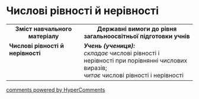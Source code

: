 <div id="hypercomments_widget" class="js-hypercomments-widget invisible"></div>

# Числові рівності й нерівності
<table>
  <tr>
    <td width="40%" align="center"><b>Зміст навчального матеріалу<b></td>
    <td width="60%" align="center"><b>Державні вимоги до рівня загальноосвітньої підготовки учнів</b></td>
  </tr>
  <tr>
    <td width="40%" style="vertical-align:top !important;"><b>Числові рівності й нерівності</b><br></td>
    <td width="60%" style="vertical-align:top !important;"><i><b>Учень (учениця):</b></i><br>
<i>складає</i> числові рівності і нерівності при порівнянні числових виразів;<br>
<i>читає</i> числові рівності і нерівності<br></td>
  </tr>
</table>

<div class="js-hypercomments-container">
    <a href="http://hypercomments.com" class="hc-link" title="comments widget">comments powered by HyperComments</a>
</div>